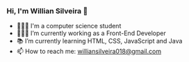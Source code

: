 ### Hi, I'm Willian Silveira 👋

- 👨🏽‍🎓 I'm a computer science student
- 🧑🏽‍💻 I’m currently working as a Front-End Developer
- 📚 I’m currently learning HTML, CSS, JavaScript and Java
- 📫 How to reach me: williansilveira018@gmail.com
 
###
